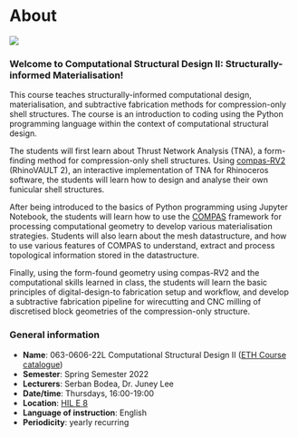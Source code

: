 # About

![](.gitbook/assets/CSD2\_2022\_cover-01.png)

### Welcome to Computational Structural Design II: Structurally-informed Materialisation!

This course teaches structurally-informed computational design, materialisation, and subtractive fabrication methods for compression-only shell structures. The course is an introduction to coding using the Python programming language within the context of computational structural design.

The students will first learn about Thrust Network Analysis (TNA), a form-finding method for compression-only shell structures. Using [compas-RV2](https://blockresearchgroup.gitbook.io/rv2/) (RhinoVAULT 2), an interactive implementation of TNA for Rhinoceros software, the students will learn how to design and analyse their own funicular shell structures.&#x20;

After being introduced to the basics of Python programming using Jupyter Notebook, the students will learn how to use the [COMPAS](https://compas.dev) framework for processing computational geometry to develop various materialisation strategies. Students will also learn about the mesh datastructure, and how to use various features of COMPAS to understand, extract and process topological information stored in the datastructure.

Finally, using the form-found geometry using compas-RV2 and the computational skills learned in class, the students will learn the basic principles of digital-design-to fabrication setup and workflow, and  develop a subtractive fabrication pipeline for wirecutting and CNC milling of discretised block geometries of the compression-only structure.

### General information

* **Name**: 063-0606-22L  Computational Structural Design II ([ETH Course catalogue](http://www.vvz.ethz.ch/Vorlesungsverzeichnis/lerneinheit.view?semkez=2022S\&ansicht=KATALOGDATEN\&lerneinheitId=160011\&lang=en))
* **Semester**: Spring Semester 2022
* **Lecturers**: Serban Bodea, Dr. Juney Lee
* **Date/time**: Thursdays, 16:00-19:00
* **Location**: [HIL E 8](http://www.rauminfo.ethz.ch/Rauminfo/grundrissplan.gif?gebaeude=HIL\&geschoss=E\&raumNr=8\&lang=en)
* **Language of instruction**: English
* **Periodicity**: yearly recurring
